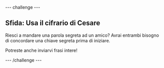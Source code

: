 \--- challenge \---

## Sfida: Usa il cifrario di Cesare

Riesci a mandare una parola segreta ad un amico? Avrai entrambi bisogno di concordare una chiave segreta prima di iniziare.

Potreste anche inviarvi frasi intere!

\--- /challenge \---